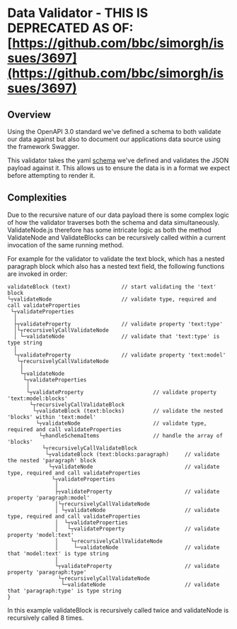 # Data Validator - THIS IS DEPRECATED AS OF: [https://github.com/bbc/simorgh/issues/3697](https://github.com/bbc/simorgh/issues/3697)

## Overview

Using the OpenAPI 3.0 standard we've defined a schema to both validate our data against but also to document our applications data source using the framework Swagger.

This validator takes the yaml [schema](https://github.com/bbc/simorgh/blob/latest/data/schema.yaml) we've defined and validates the JSON payload against it. This allows us to ensure the data is in a format we expect before attempting to render it.

## Complexities

Due to the recursive nature of our data payload there is some complex logic of how the validator traverses both the schema and data simultaneously. ValidateNode.js therefore has some intricate logic as both the method ValidateNode and ValidateBlocks can be recursively called within a current invocation of the same running method.

For example for the validator to validate the text block, which has a nested paragraph block which also has a nested text field, the following functions are invoked in order:

```
validateBlock (text)                // start validating the 'text' block
└┬validateNode                      // validate type, required and call validateProperties
 └┬validateProperties
  │
  ├┬validateProperty                // validate property 'text:type'
  │└┬recursivelyCallValidateNode
  │ └─validateNode                  // validate that 'text:type' is type string
  │
  └┬validateProperty                // validate property 'text:model'
   └┬recursivelyCallValidateNode
    │
    └┬validateNode
     └┬validateProperties
      │
      └┬validateProperty                      // validate property 'text:model:blocks'
       └┬recursivelyCallValidateBlock
        └┬validateBlock (text:blocks)         // validate the nested 'blocks' within 'text:model'
         └┬validateNode                       // validate type, required and call validateProperties
          └┬handleSchemaItems                 // handle the array of 'blocks'
           └┬recursivelyCallValidateBlock
            └┬validateBlock (text:blocks:paragraph)     // validate the nested 'paragraph' block
             └┬validateNode                             // validate type, required and call validateProperties
              └┬validateProperties
               │
               ├┬validateProperty                       // validate property 'paragraph:model'
               │└┬recursivelyCallValidateNode
               │ └┬validateNode                         // validate type, required and call validateProperties
               │  └┬validateProperties
               │   └┬validateProperty                   // validate property 'model:text'
               │    └┬recursivelyCallValidateNode
               │     └─validateNode                     // validate that 'model:text' is type string
               │
               └┬validateProperty                       // validate property 'paragraph:type'
                └┬recursivelyCallValidateNode
                 └─validateNode                         // validate that 'paragraph:type' is type string
}
```

In this example validateBlock is recursively called twice and validateNode is recursively called 8 times.

